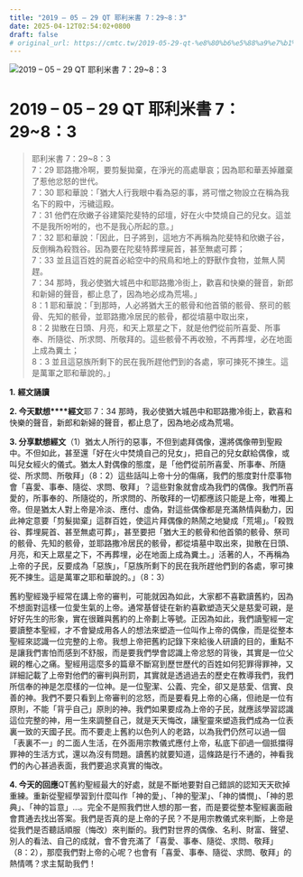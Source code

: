 ```yaml
---
title: "2019 – 05 – 29 QT 耶利米書 7：29~8：3"
date: 2025-04-12T02:54:02+0800
draft: false
# original_url: https://cmtc.tw/2019-05-29-qt-%e8%80%b6%e5%88%a9%e7%b1%b3%e6%9b%b8-7%ef%bc%9a298%ef%bc%9a3
---
```


![2019 – 05 – 29 QT 耶利米書 7：29~8：3](/images/qt.jpg   "2019 – 05 – 29 QT 耶利米書 7：29~8：3")

# 2019 – 05 – 29 QT 耶利米書 7：29~8：3

> 耶利米書 7：29~8：3  
> 7：29 耶路撒冷啊，要剪髮拋棄，在淨光的高處舉哀；因為耶和華丟掉離棄了惹他忿怒的世代。  
> 7：30 耶和華說：「猶大人行我眼中看為惡的事，將可憎之物設立在稱為我名下的殿中，污穢這殿。  
> 7：31 他們在欣嫩子谷建築陀斐特的邱壇，好在火中焚燒自己的兒女。這並不是我所吩咐的，也不是我心所起的意。」  
> 7：32 耶和華說：「因此，日子將到，這地方不再稱為陀斐特和欣嫩子谷，反倒稱為殺戮谷。因為要在陀斐特葬埋屍首，甚至無處可葬；  
> 7：33 並且這百姓的屍首必給空中的飛鳥和地上的野獸作食物，並無人鬨趕。  
> 7：34 那時，我必使猶大城邑中和耶路撒冷街上，歡喜和快樂的聲音，新郎和新婦的聲音，都止息了，因為地必成為荒場。」  
> 8：1 耶和華說：「到那時，人必將猶大王的骸骨和他首領的骸骨、祭司的骸骨、先知的骸骨，並耶路撒冷居民的骸骨，都從墳墓中取出來，  
> 8：2 拋散在日頭、月亮，和天上眾星之下，就是他們從前所喜愛、所事奉、所隨從、所求問、所敬拜的。這些骸骨不再收殮，不再葬埋，必在地面上成為糞土；  
> 8：3 並且這惡族所剩下的民在我所趕他們到的各處，寧可揀死不揀生。這是萬軍之耶和華說的。」

**1.** **經文誦讀**

**2. 今天默想****經文**耶 7：34 那時，我必使猶大城邑中和耶路撒冷街上，歡喜和快樂的聲音，新郎和新婦的聲音，都止息了，因為地必成為荒場。

**3. 分享默想經文**（1）猶太人所行的惡事，不但到處拜偶像，還將偶像帶到聖殿中。不但如此，甚至還「好在火中焚燒自己的兒女」，把自己的兒女獻給偶像，或叫兒女經火的儀式。猶太人對偶像的態度，是「他們從前所喜愛、所事奉、所隨從、所求問、所敬拜」（8：2）這些話叫上帝十分的傷痛，我們的態度對什麼事物會「喜愛、事奉、隨從、求問、敬拜」？這些對象就會成為我們的偶像。我們所喜愛的，所事奉的、所隨從的，所求問的、所敬拜的一切都應該只能是上帝，唯獨上帝。但是猶太人對上帝是冷淡、應付、虛偽，對這些偶像都是充滿熱情與動力，因此神定意要「剪髮拋棄」這群百姓，使這片拜偶像的熱鬧之地變成「荒場」。「殺戮谷、葬埋屍首、甚至無處可葬」，甚至要把「猶大王的骸骨和他首領的骸骨、祭司的骸骨、先知的骸骨，並耶路撒冷居民的骸骨，都從墳墓中取出來，拋散在日頭、月亮，和天上眾星之下，不再葬埋，必在地面上成為糞土。」活著的人，不再稱為上帝的子民，反要成為「惡族」，「惡族所剩下的民在我所趕他們到的各處，寧可揀死不揀生。這是萬軍之耶和華說的。」（8：3）

舊約聖經幾乎經常在講上帝的審判，可能就因為如此，大家都不喜歡讀舊約，因為不想面對這樣一位愛生氣的上帝。通常基督徒在新約喜歡塑造天父是慈愛可親，是好好先生的形象，實在很難與舊約的上帝劃上等號。正因為如此，我們讀聖經一定要讀整本聖經，才不會變成用各人的想法來塑造一位叫作上帝的偶像，而是從整本聖經來認識一位完整的上帝。我想上帝把舊約記錄下來給後人研讀的目的，重點不是讓我們害怕而感到不舒服，而是要我們學會認識上帝忿怒的背後，其實是一位父親的椎心之痛。聖經用這麼多的篇章不斷寫到歷世歷代的百姓如何犯罪得罪神，又詳細記載了上帝對他們的審判與刑罰，其實就是透過過去的歷史在教導我們，我們所信奉的神是怎麼樣的一位神。是一位聖潔、公義、完全，卻又是慈愛、信實、良善的神。我們不要只看到上帝審判的忿怒，而是要看見上帝的心痛，但祂是一位有原則，不能「背乎自己」原則的神。我們如果要成為上帝的子民，就應該學習認識這位完整的神，用一生來調整自己，就是天天悔改，讓聖靈來塑造我們成為一位表裏一致的天國子民。而不要走上舊約以色列人的老路，以為我們仍然可以過一個「表裏不一」的二面人生活，在外面用宗教儀式應付上帝，私底下卻過一個抵擋得罪神的生活方式，還以為沒有問題。讀舊約就要知道，這條路是行不通的，神看我們的內心甚過表面，我們要追求真實的悔改。

**4. 今天的回應**QT舊約聖經最大的好處，就是不斷地要對自己錯誤的認知天天砍掉重練。重新從聖經學習到什麼叫作「神的愛」、「神的聖潔」、「神的憐憫」、「神的恩典」、「神的旨意」…。完全不是照我們世人想的那一套，而是要從整本聖經裏面融會貫通去找出答案。我們是否真的是上帝的子民？不是用宗教儀式來判斷，上帝是從我們是否聽話順服（悔改）來判斷的。我們對世界的偶像、名利、財富、聲望、別人的看法、自己的成就，會不會充滿了「喜愛、事奉、隨從、求問、敬拜」（8：2），那麼我們對上帝的心呢？也會有「喜愛、事奉、隨從、求問、敬拜」的熱情嗎？求主幫助我們！